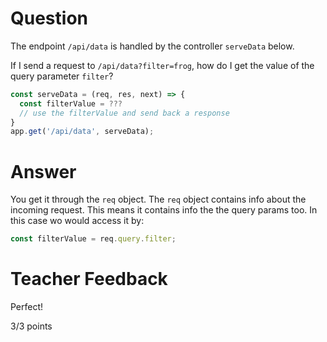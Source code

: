 # Question

The endpoint `/api/data` is handled by the controller `serveData` below.

If I send a request to `/api/data?filter=frog`, how do I get the value of the query parameter `filter`?

```js
const serveData = (req, res, next) => {
  const filterValue = ???
  // use the filterValue and send back a response
}
app.get('/api/data', serveData);
```

# Answer

You get it through the `req` object. The `req` object contains info about the incoming request. This means it contains info the the query params too. In this case wo would access it by:

```js
const filterValue = req.query.filter;
```

# Teacher Feedback

Perfect!

3/3 points